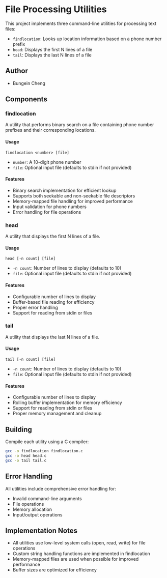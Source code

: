 # File Processing Utilities

This project implements three command-line utilities for processing text files:
- `findlocation`: Looks up location information based on a phone number prefix
- `head`: Displays the first N lines of a file
- `tail`: Displays the last N lines of a file

## Author
- Bungein Cheng

## Components

### findlocation
A utility that performs binary search on a file containing phone number prefixes and their corresponding locations.

#### Usage
```
findlocation <number> [file]
```
- `number`: A 10-digit phone number
- `file`: Optional input file (defaults to stdin if not provided)

#### Features
- Binary search implementation for efficient lookup
- Supports both seekable and non-seekable file descriptors
- Memory-mapped file handling for improved performance
- Input validation for phone numbers
- Error handling for file operations

### head
A utility that displays the first N lines of a file.

#### Usage
```
head [-n count] [file]
```
- `-n count`: Number of lines to display (defaults to 10)
- `file`: Optional input file (defaults to stdin if not provided)

#### Features
- Configurable number of lines to display
- Buffer-based file reading for efficiency
- Proper error handling
- Support for reading from stdin or files

### tail
A utility that displays the last N lines of a file.

#### Usage
```
tail [-n count] [file]
```
- `-n count`: Number of lines to display (defaults to 10)
- `file`: Optional input file (defaults to stdin if not provided)

#### Features
- Configurable number of lines to display
- Rolling buffer implementation for memory efficiency
- Support for reading from stdin or files
- Proper memory management and cleanup

## Building
Compile each utility using a C compiler:
```bash
gcc -o findlocation findlocation.c
gcc -o head head.c
gcc -o tail tail.c
```

## Error Handling
All utilities include comprehensive error handling for:
- Invalid command-line arguments
- File operations
- Memory allocation
- Input/output operations

## Implementation Notes
- All utilities use low-level system calls (open, read, write) for file operations
- Custom string handling functions are implemented in findlocation
- Memory-mapped files are used when possible for improved performance
- Buffer sizes are optimized for efficiency